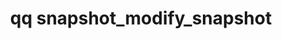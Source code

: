 ---
category: snapshot
command: snapshot_modify_snapshot
optional_options:
- alternate:
  - --id
  help: Identifier of the snapshot to modify.
  name: -i
  required: true
- alternate:
  - --expiration
  help: Time of snapshot expiration. An empty string indicates that the snapshot never
    expires. The time format follows RFC 3339, a normalized subset of ISO 8601.
  name: -e
  required: false
- alternate:
  - --force
  help: Do not prompt for confirmation. The default setting is "false".
  name: -f
  required: false
permalink: /qq-cli-command-guide/snapshot/snapshot_modify_snapshot.html
positional_options: []
sidebar: qq_cli_command_reference_sidebar
summary: This section explains how to use the <code>qq snapshot_modify_snapshot</code>
  command.
synopsis: Modify an existing snapshot
title: qq snapshot_modify_snapshot
usage: qq snapshot_modify_snapshot [-h] -i ID [-e EXPIRATION] [-f]
zendesk_source: qq CLI Command Guide

---